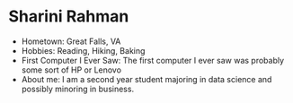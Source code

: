 # Sharini Rahman

- Hometown: Great Falls, VA
- Hobbies: Reading, Hiking, Baking
- First Computer I Ever Saw: The first computer I ever saw was probably some sort of HP or Lenovo
- About me: I am a second year student majoring in data science and possibly minoring in business. 
